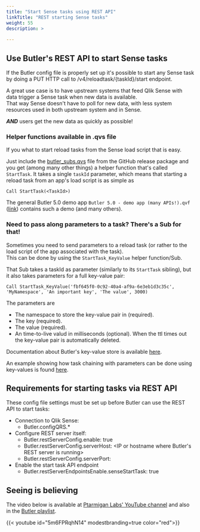 ```yaml
---
title: "Start Sense tasks using REST API"
linkTitle: "REST starting Sense tasks"
weight: 55
description: >
  
---
```

## Use Butler's REST API to start Sense tasks

If the Butler config file is properly set up it's possible to start any Sense task by doing a PUT HTTP call to /v4/reloadtask/{taskId}/start endpoint.

A great use case is to have upstream systems that feed Qlik Sense with data trigger a Sense task when new data is available.  
That way Sense doesn't have to poll for new data, with less system resources used in both upstream system and in Sense.

***AND*** users get the new data as quickly as possible!


### Helper functions available in .qvs file

If you what to start reload tasks from the Sense load script that is easy.

Just include the [butler_subs.qvs](https://github.com/ptarmiganlabs/butler/blob/master/docs/sense_script/butler_subs.qvs) file from the GitHub release package and you get (among many other things) a helper function that's called `StartTask`. It takes a single `taskId` parameter,  which means that starting a reload task from an app's load script is as simple as

    Call StartTask(<TaskId>)

The general Butler 5.0 demo app `Butler 5.0 - demo app (many APIs!).qvf` ([link](https://github.com/ptarmiganlabs/butler/tree/master/docs/sense_apps)) contains such a demo (and many others).

### Need to pass along parameters to a task? There's a Sub for that!

Sometimes you need to send parameters to a reload task (or rather to the load script of the app associated with the task).  
This can be done by using the `StartTask_KeyValue` helper function/Sub.

That Sub takes a taskId as parameter (similarly to its `StartTask` sibling), but it also takes parameters for a full key-value pair:

    Call StartTask_KeyValue('fbf645f0-0c92-40a4-af9a-6e3eb1d3c35c', 'MyNamespace', 'An important key', 'The value', 3000)

The parameters are

* The namespace to store the key-value pair in (required).
* The key (required).
* The value (required).
* An time-to-live valud in milliseconds (optional). When the ttl times out the key-value pair is automatically deleted.

Documentation about Butler's key-value store is available [here](/docs/concepts/key-value/).

An example showing how task chaining with parameters can be done using key-values is found [here](/docs/examples/reload-chaining/).

## Requirements for starting tasks via REST API

These config file settings must be set up before Butler can use the REST API to start tasks:

* Connection to Qlik Sense:
  * Butler.configQRS.*
* Configure REST server itself:
  * Butler.restServerConfig.enable: true
  * Butler.restServerConfig.serverHost: <IP or hostname where Butler's REST server is running>
  * Butler.restServerConfig.serverPort: <Port where Butler is exposing its REST server>
* Enable the start task API endpoint
  * Butler.restServerEndpointsEnable.senseStartTask: true

## Seeing is believing

The video below is available at [Ptarmigan Labs' YouTube channel](https://www.youtube.com/channel/UCpQblhippq-KfWkXEEYFHTQ) and also in the [Butler playlist](https://www.youtube.com/playlist?list=PLUuyY5OOOsz3XX5YT2QEwa7dzaBT1kOCP).

{{< youtube id="5m6FPRqhN14" modestbranding=true color="red">}}
